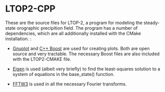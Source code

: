 # LTOP2-CPP

These are the source files for LTOP-2, a program for modeling the steady-state orographic precipition field. The program has a number of dependencies, which are all additionally installed with the CMake installation. :

* [Gnuplot](http://www.gnuplot.info/) and [C++ Boost](https://www.boost.org/) are used for creating plots. Both are open source and very tractable. The necessary Boost files are also included with the LTOP2-CMAKE file.

* [Eigen](http://eigen.tuxfamily.org/index.php?title=Main_Page) is used (albeit very briefly) to find the least-squares solution to a system of equations in the base_state() function. 

* [FFTW3](http://www.fftw.org/) is used in all the necessary Fourier transforms. 




